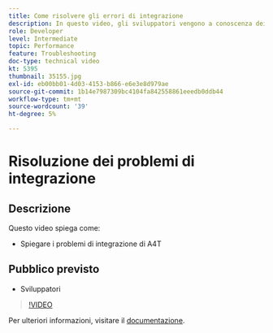 ```yaml
---
title: Come risolvere gli errori di integrazione
description: In questo video, gli sviluppatori vengono a conoscenza dei problemi di integrazione di A4T.
role: Developer
level: Intermediate
topic: Performance
feature: Troubleshooting
doc-type: technical video
kt: 5395
thumbnail: 35155.jpg
exl-id: eb00bb01-4d03-4153-b866-e6e3e8d979ae
source-git-commit: 1b14e7987309bc4104fa842558861eeedb0ddb44
workflow-type: tm+mt
source-wordcount: '39'
ht-degree: 5%

---
```


# Risoluzione dei problemi di integrazione

## Descrizione

Questo video spiega come:

* Spiegare i problemi di integrazione di A4T

## Pubblico previsto

* Sviluppatori

>[!VIDEO](https://video.tv.adobe.com/v/35155/?quality=12)

Per ulteriori informazioni, visitare il [documentazione](https://experienceleague.adobe.com/docs/target/using/integrate/a4t/troubleshoot-a4t/a4t-troubleshooting.html?lang=en).
